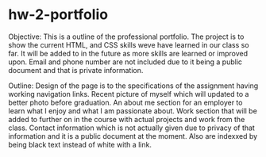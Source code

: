 # hw-2-portfolio

Objective:
This is a outline of the professional portfolio. The project is to show the current HTML, and CSS skills weve have learned in our class so far. It will be added to in the future as more skills are learned or improved upon. Email and phone number are not included due to it being a public document and that is private information.

Outline:
Design of the page is to the specifications of the assignment having working navigation links. Recent picture of myself which will updated to a better photo before graduation. An about me section for an employer to learn what I enjoy and what I am passionate about. Work section that will be added to further on in the course with actual projects and work from the class. Contact information which is not actually given due to privacy of that information and it is a public document at the moment. Also are indexxed by being black text instead of white with a link. 

